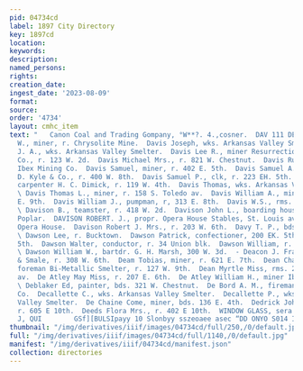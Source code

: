 ```yaml
---
pid: 04734cd
label: 1897 City Directory
key: 1897cd
location: 
keywords: 
description: 
named_persons: 
rights: 
creation_date: 
ingest_date: '2023-08-09'
format: 
source: 
order: '4734'
layout: cmhc_item
text: "   Canon Coal and Trading Gompany, °W**?. 4.,cosner.  DAV 111 DEE  Davis John
  W., miner, r. Chrysolite Mine.  Davis Joseph, wks. Arkansas Valley Smelter.  Davis
  J. A., wks. Arkansas Valley Smelter.  Davis Lee R., miner Resurrection Gold Mining
  Co., r. 123 W. 2d.  Davis Michael Mrs., r. 821 W. Chestnut.  Davis Rufus, miner
  Ibex Mining Co.  Davis Samuel, miner, r. 402 E. 5th.  Davis Samuel A., asst. T.
  D. Kyle & Co., r. 400 W. 8th.  Davis Samuel P., clk, r. 223 EH. 5th.  Davis Thomas,
  carpenter H. C. Dimick, r. 119 W. 4th.  Davis Thomas, wks. Arkansas Valiey Smelter.
  \ Davis Thomas L., miner, r. 158 S. Toledo av.  Davis William A., miner, r. 527
  E. 9th.  Davis William J., pumpman, r, 313 E. 8th.  Davis W.S., rms. 110 E. 2d.
  \ Davison B., teamster, r. 418 W. 2d.  Davison John L., boarding house, 1311 N.
  Poplar.  DAVISON ROBERT. J., propr. Opera House Stables, St. Louis av. rear Weston
  Opera House.  Davison Robert J. Mrs., r. 203 W. 6th.  Davy T. P., bds. Hotel Cottingham.
  \ Dawson Lee, r. Bucktown.  Dawson Patrick, confectioner, 200 EK. 5th, r. 2024 E.
  5th.  Dawson Walter, conductor, r. 34 Union blk.  Dawson William, r. 224 E. 6th,
  \ Dawson William W., bartdr. G. H. Marsh, 300 W. 3d.  - Deacon J. Frank, clk. Blakely
  & Smale, r. 308 W. 6th.  Deam Tobias, miner, r. 621 E. 7th.  Dean Charles J., night
  foreman Bi-Metallic Smelter, r. 127 W. 9th.  Dean Myrtle Miss, rms. 220 Harrison
  av.  De Atley May Miss, r. 207 E. 6th.  De Atley William H., miner Ibex Mining Co.
  \ Deblaker Ed, painter, bds. 321 W. Chestnut.  De Bord A. M., fireman Ibex Mining
  Co.  Decallette C., wks. Arkansas Valley Smelter.  Decallette P., wks. Arkansas
  Valley Smelter.  De Chaine Come, miner, bds. 136 E. 4th.  Dedrick John H., engineer,
  r. 605 E 10th.  Deeds Flora Mrs., r. 402 E 10th.  WINDOW GLASS, sera stazer. J,
  J, QUI        GSf][BULSIpayy 10 Slonbyy sszeoaee asec “DD ONYO S014 IHL    "
thumbnail: "/img/derivatives/iiif/images/04734cd/full/250,/0/default.jpg"
full: "/img/derivatives/iiif/images/04734cd/full/1140,/0/default.jpg"
manifest: "/img/derivatives/iiif/04734cd/manifest.json"
collection: directories
---
```

